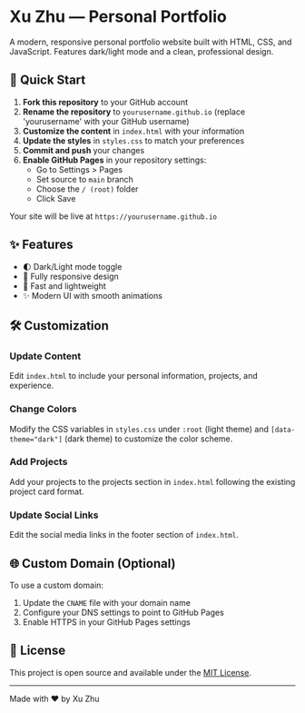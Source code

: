 # Xu Zhu — Personal Portfolio

A modern, responsive personal portfolio website built with HTML, CSS, and JavaScript. Features dark/light mode and a clean, professional design.

## 🚀 Quick Start

1. **Fork this repository** to your GitHub account
2. **Rename the repository** to `yourusername.github.io` (replace 'yourusername' with your GitHub username)
3. **Customize the content** in `index.html` with your information
4. **Update the styles** in `styles.css` to match your preferences
5. **Commit and push** your changes
6. **Enable GitHub Pages** in your repository settings:
   - Go to Settings > Pages
   - Set source to `main` branch
   - Choose the `/ (root)` folder
   - Click Save

Your site will be live at `https://yourusername.github.io`

## ✨ Features

- 🌓 Dark/Light mode toggle
- 📱 Fully responsive design
- 🚀 Fast and lightweight
- ✨ Modern UI with smooth animations

## 🛠 Customization

### Update Content
Edit `index.html` to include your personal information, projects, and experience.

### Change Colors
Modify the CSS variables in `styles.css` under `:root` (light theme) and `[data-theme="dark"]` (dark theme) to customize the color scheme.

### Add Projects
Add your projects to the projects section in `index.html` following the existing project card format.

### Update Social Links
Edit the social media links in the footer section of `index.html`.

## 🌐 Custom Domain (Optional)

To use a custom domain:
1. Update the `CNAME` file with your domain name
2. Configure your DNS settings to point to GitHub Pages
3. Enable HTTPS in your GitHub Pages settings

## 📝 License

This project is open source and available under the [MIT License](LICENSE).

---

Made with ❤️ by Xu Zhu
